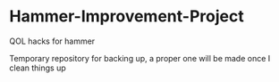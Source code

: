 # Hammer-Improvement-Project
QOL hacks for hammer

Temporary repository for backing up, a proper one will be made once I clean things up
